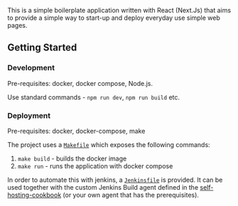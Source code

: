 This is a simple boilerplate application written with React (Next.Js) that aims to provide a simple way to start-up and deploy everyday use simple web pages.

## Getting Started

### Development

Pre-requisites: docker, docker compose, Node.js.

Use standard commands - `npm run dev`, `npm run build` etc.

### Deployment

Pre-requisites: docker, docker-compose, make

The project uses a [`Makefile`](Makefile) which exposes the following commands:
1. `make build` - builds the docker image
2. `make run` - runs the application with docker compose

In order to automate this with jenkins, a [`Jenkinsfile`](Jenkinsfile) is provided. It can be used together with the custom Jenkins Build agent defined in the [self-hosting-cookbook](https://github.com/foxbits/self-hosting-cookbook) (or your own agent that has the prerequisites).
